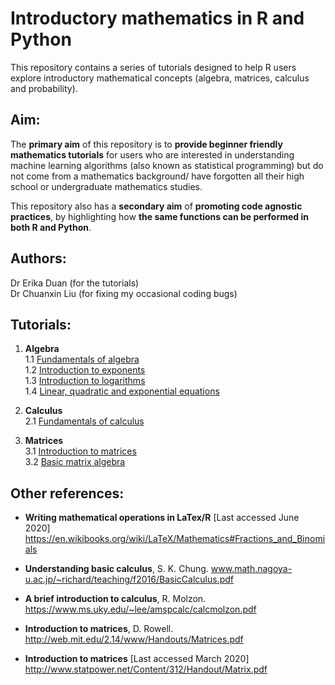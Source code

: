 # Introductory mathematics in R and Python  

This repository contains a series of tutorials designed to help R users explore introductory mathematical concepts (algebra, matrices, calculus and probability).  


## Aim:  

The **primary aim** of this repository is to **provide beginner friendly mathematics tutorials** for users who are interested in understanding machine learning algorithms (also known as statistical programming) but do not come from a mathematics background/ have forgotten all their high school or undergraduate mathematics studies.  

This repository also has a **secondary aim** of **promoting code agnostic practices**, by highlighting how **the same functions can be performed in both R and Python**.  


## Authors:  
Dr Erika Duan (for the tutorials)  
Dr Chuanxin Liu (for fixing my occasional coding bugs)  


## Tutorials:   

1. **Algebra**  
1.1 [Fundamentals of algebra]()  
1.2 [Introduction to exponents]()  
1.3 [Introduction to logarithms]()  
1.4 [Linear, quadratic and exponential equations]()  

1. **Calculus**  
2.1 [Fundamentals of calculus]()   

3. **Matrices**  
3.1 [Introduction to matrices]()  
3.2 [Basic matrix algebra]()  


## Other references:  

+ **Writing mathematical operations in LaTex/R** [Last accessed June 2020] https://en.wikibooks.org/wiki/LaTeX/Mathematics#Fractions_and_Binomials  

+ **Understanding basic calculus**, S. K. Chung. www.math.nagoya-u.ac.jp/~richard/teaching/f2016/BasicCalculus.pdf  

+ **A brief introduction to calculus**, R. Molzon. https://www.ms.uky.edu/~lee/amspcalc/calcmolzon.pdf  

+ **Introduction to matrices**, D. Rowell. http://web.mit.edu/2.14/www/Handouts/Matrices.pdf  

+ **Introduction to matrices** [Last accessed March 2020] http://www.statpower.net/Content/312/Handout/Matrix.pdf  